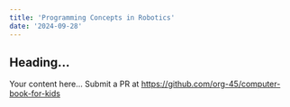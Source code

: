 ```yaml
---
title: 'Programming Concepts in Robotics'
date: '2024-09-28'
---
```


## Heading...
Your content here...
Submit a PR at https://github.com/org-45/computer-book-for-kids
